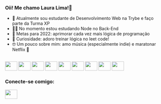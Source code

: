 ### Oii! Me chamo Laura Lima!👋

- 🌱 Atualmente sou estudante de Desenvolvimento Web na Trybe e faço parte da Turma XP
- 👩‍💻 No momento estou estudando Node no Back-End
- 🎯 Metas para 2022: aprimorar cada vez mais lógica de programação
- 🥸 Curiosidade: adoro treinar lógica no leet code!
- 🤓 Um pouco sobre mim: amo música (especialmente indie) e maratonar Netflix 🍿
 

 <div style="display: inline_block"><br>
  <img height="30" width="40" src="https://cdn.jsdelivr.net/gh/devicons/devicon/icons/javascript/javascript-original.svg"/>
  <img height="30" width="40" src="https://cdn.jsdelivr.net/gh/devicons/devicon/icons/html5/html5-original.svg"/>
  <img height="30" width="40" src="https://cdn.jsdelivr.net/gh/devicons/devicon/icons/css3/css3-original.svg"/>
  <img height="30" width="40" src="https://cdn.jsdelivr.net/gh/devicons/devicon/icons/react/react-original.svg"/>
  <img height="30" width="40" src="https://cdn.jsdelivr.net/gh/devicons/devicon/icons/nodejs/nodejs-original.svg"/>
  <img height="30" width="40" src="https://cdn.jsdelivr.net/gh/devicons/devicon/icons/docker/docker-original.svg"/>
  <img height="30" width="40" src="https://cdn.jsdelivr.net/gh/devicons/devicon/icons/git/git-original.svg"/>
  <img height="30" width="40" src="https://cdn.jsdelivr.net/gh/devicons/devicon/icons/mysql/mysql-original.svg"/>
 <img height="30" width="40" src="https://cdn.jsdelivr.net/gh/devicons/devicon/icons/express/express-original.svg"/>
</div>

### Conecte-se comigo:
<a href="https://www.linkedin.com/in/laura-lima-santos/"><img height="30" width="40" src="https://cdn.jsdelivr.net/gh/devicons/devicon/icons/linkedin/linkedin-original.svg" /></a>
